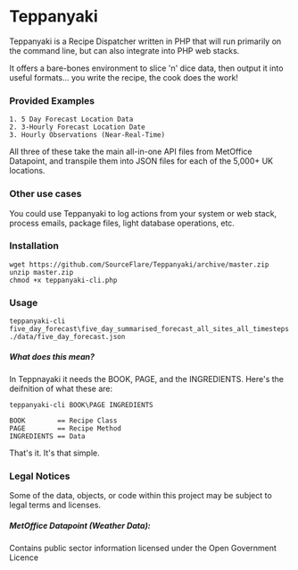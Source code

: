 # Teppanyaki
Teppanyaki is a Recipe Dispatcher written in PHP that will run primarily on the command line, but can also integrate into PHP web stacks.

It offers a bare-bones environment to slice 'n' dice data, then output it into useful formats... you write the recipe, the cook does the work!

### Provided Examples

    1. 5 Day Forecast Location Data
    2. 3-Hourly Forecast Location Date
    3. Hourly Observations (Near-Real-Time)

All three of these take the main all-in-one API files from MetOffice Datapoint, and transpile them into JSON files for each of the 5,000+ UK locations.

### Other use cases
You could use Teppanyaki to log actions from your system or web stack, process emails, package files, light database operations, etc.

### Installation

    wget https://github.com/SourceFlare/Teppanyaki/archive/master.zip
    unzip master.zip
    chmod +x teppanyaki-cli.php

### Usage

    teppanyaki-cli five_day_forecast\five_day_summarised_forecast_all_sites_all_timesteps ./data/five_day_forecast.json

##### What does this mean?
In Teppnayaki it needs the BOOK, PAGE, and the INGREDIENTS. Here's the deifnition of what these are:

    teppanyaki-cli BOOK\PAGE INGREDIENTS

    BOOK        == Recipe Class
    PAGE        == Recipe Method
    INGREDIENTS == Data

That's it. It's that simple.


### Legal Notices
Some of the data, objects, or code within this project may be subject to legal terms and licenses.

##### MetOffice Datapoint (Weather Data):
Contains public sector information licensed under the Open Government Licence

